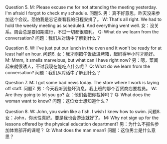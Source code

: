 Question 5. M: Please excuse me for not attending the meeting yesterday. I'm afraid I forgot to check my schedule.
问题5. 男：真不好意思，昨天没来参加这个会议。恐怕我是忘记查看我的日程安排了。
W: That's all right. We had to hold the weekly meeting as scheduled. And everything went well.
女：没关系。周会总是要如期进行，不过一切都很顺利。
Q: What do we learn from the conversation?
问题：我们从对话中了解到什么？

Question 6. W: I've just put our lunch in the oven and it won't be ready for at least half an hour.
问题6. 女：我才刚把午饭放进烤箱，起码得半小时才能好。
M: Mmm, it smells marvelous, but what can I have right now?
男：嗯，菜闻起来就很诱人，不过我现在能吃点什么呢？
Q: What do we learn from the conversation?
问题：我们从对话中了解到什么？

Question 7. M: I got some bad news today. The store where I work is laying off staff.
问题7. 男：今天我听到些坏消息。我上班的那个百货商店要裁员。
W: Are they going to let you go?
女：他们会把你裁掉吗？
Q: What does the woman want to know?
问题：这位女士想知道什么？

Question 8. W: John, you swim like a fish. I wish I knew how to swim.
问题8. 女：John，你水性真好。要是我也会游泳就好了。
M: Why not sign up for the lessons offered by the physical education department?
男：为什么不报名参加体育部开的课呢？
Q: What does the man mean?
问题：这位男士是什么意思？
